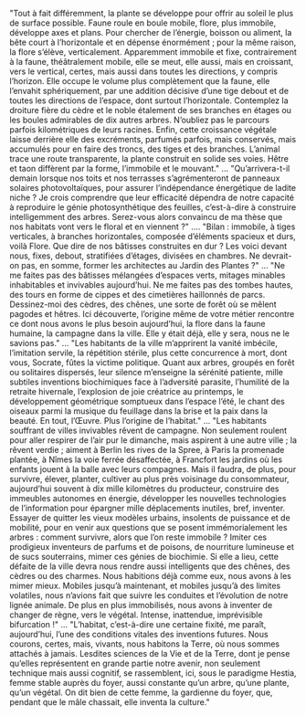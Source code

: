 "Tout à fait différemment, la plante se développe pour offrir au soleil le plus de surface possible. Faune roule en boule mobile, flore, plus immobile, développe axes et plans. Pour chercher de l’énergie, boisson ou aliment, la bête court à l’horizontale et en dépense énormément ; pour la même raison, la flore s’élève, verticalement. Apparemment immobile et fixe, contrairement à la faune, théâtralement mobile, elle se meut, elle aussi, mais en croissant, vers le vertical, certes, mais aussi dans toutes les directions, y compris l’horizon. Elle occupe le volume plus complètement que la faune, elle l’envahit sphériquement, par une addition décisive d’une tige debout et de toutes les directions de l’espace, dont surtout l’horizontale. Contemplez la droiture fière du cèdre et le noble étalement de ses branches en étages ou les boules admirables de dix autres arbres. N’oubliez pas le parcours parfois kilométriques de leurs racines. Enfin, cette croissance végétale laisse derrière elle des excréments, parfumés parfois, mais conservés, mais accumulés pour en faire des troncs, des tiges et des branches. L’animal trace une route transparente, la plante construit en solide ses voies. Hêtre et taon diffèrent par la forme, l’immobile et le mouvant."
...
"Qu’arrivera-t-il demain lorsque nos toits et nos terrasses s’agrémenteront de panneaux solaires photovoltaïques, pour assurer l’indépendance énergétique de ladite niche ? Je crois comprendre que leur efficacité dépendra de notre capacité à reproduire le génie photosynthétique des feuilles, c’est-à-dire à construire intelligemment des arbres. Serez-vous alors convaincu de ma thèse que nos habitats vont vers le floral et en viennent ?"
....
"Bilan : immobile, à tiges verticales, à branches horizontales, composée d’éléments spacieux et durs, voilà Flore. Que dire de nos bâtisses construites en dur ? Les voici devant nous, fixes, debout, stratifiées d’étages, divisées en chambres. Ne devrait-on pas, en somme, former les architectes au Jardin des Plantes ?"
...
"Ne me faites pas des bâtisses mélangées d’espaces verts, mitages minables inhabitables et invivables aujourd’hui. Ne me faites pas des tombes hautes, des tours en forme de cippes et des cimetières haillonnés de parcs. Dessinez-moi des cèdres, des chênes, une sorte de forêt où se mêlent pagodes et hêtres. Ici découverte, l’origine même de votre métier rencontre ce dont nous avons le plus besoin aujourd’hui, la flore dans la faune humaine, la campagne dans la ville. Elle y était déjà, elle y sera, nous ne le savions pas."
...
"Les habitants de la ville m’apprirent la vanité imbécile, l’imitation servile, la répétition stérile, plus cette concurrence à mort, dont vous, Socrate, fûtes la victime politique. Quant aux arbres, groupés en forêt ou solitaires dispersés, leur silence m’enseigne la sérénité patiente, mille subtiles inventions biochimiques face à l’adversité parasite, l’humilité de la retraite hivernale, l’explosion de joie créatrice au printemps, le développement géométrique somptueux dans l’espace l’été, le chant des oiseaux parmi la musique du feuillage dans la brise et la paix dans la beauté. En tout, l’Œuvre. Plus l’origine de l’habitat."
...
"Les habitants souffrant de villes invivables rêvent de campagne. Non seulement roulent pour aller respirer de l’air pur le dimanche, mais aspirent à une autre ville ; la rêvent verdie ; aiment à Berlin les rives de la Spree, à Paris la promenade plantée, à Nîmes la voie ferrée désaffectée, à Francfort les jardins où les enfants jouent à la balle avec leurs compagnes. Mais il faudra, de plus, pour survivre, élever, planter, cultiver au plus près voisinage du consommateur, aujourd’hui souvent à dix mille kilomètres du producteur, construire des immeubles autonomes en énergie, développer les nouvelles technologies de l’information pour épargner mille déplacements inutiles, bref, inventer. Essayer de quitter les vieux modèles urbains, insolents de puissance et de mobilité, pour en venir aux questions que se posent immémorialement les arbres : comment survivre, alors que l’on reste immobile ? Imiter ces prodigieux inventeurs de parfums et de poisons, de nourriture lumineuse et de sucs souterrains, mimer ces génies de biochimie. Si elle a lieu, cette défaite de la ville devra nous rendre aussi intelligents que des chênes, des cèdres ou des charmes. Nous habitions déjà comme eux, nous avons à les mimer mieux. Mobiles jusqu’à maintenant, et mobiles jusqu’à des limites volatiles, nous n’avions fait que suivre les conduites et l’évolution de notre lignée animale. De plus en plus immobilisés, nous avons à inventer de changer de règne, vers le végétal. Intense, inattendue, imprévisible bifurcation !"
...
"L’habitat, c’est-à-dire une certaine fixité, me paraît, aujourd’hui, l’une des conditions vitales des inventions futures. Nous courons, certes, mais, vivants, nous habitons la Terre, où nous sommes attachés à jamais. Lesdites sciences de la Vie et de la Terre, dont je pense qu’elles représentent en grande partie notre avenir, non seulement technique mais aussi cognitif, se rassemblent, ici, sous le paradigme Hestia, femme stable auprès du foyer, aussi constante qu’un arbre, qu’une plante, qu’un végétal. On dit bien de cette femme, la gardienne du foyer, que, pendant que le mâle chassait, elle inventa la culture."
